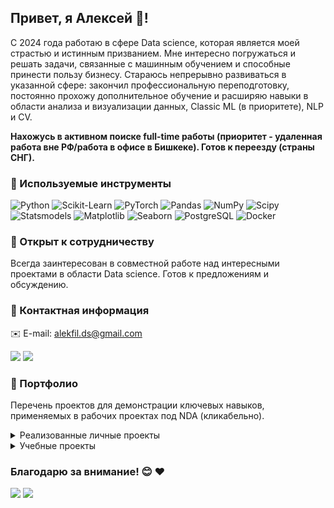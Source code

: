 ## Привет, я Алексей 👋!

С 2024 года работаю в сфере Data science, которая является моей страстью и истинным призванием. Мне интересно погружаться и решать задачи, связанные с машинным обучением и способные принести пользу бизнесу. Стараюсь непрерывно развиваться в указанной сфере: закончил профессиональную переподготовку, постоянно прохожу дополнительное обучение и расширяю навыки в области анализа и визуализации данных, Classic ML (в приоритете), NLP и CV.

**Нахожусь в активном поиске full-time работы (приоритет - удаленная работа вне РФ/работа в офисе в Бишкеке). Готов к переезду (страны СНГ).**

### 💼 Используемые инструменты

![Python](http://img.shields.io/badge/-Python-3776AB?style=flat-square&logo=python&logoColor=ffffff) ![Scikit-Learn](https://img.shields.io/badge/-Scikit_Learn-%23F7931E?style=flat-square&logo=scikit-learn&logoColor=ffffff) <!--![TensorFlow](https://img.shields.io/badge/-TensorFlow-%23FF6F00?style=flat-square&logo=tensorflow&logoColor=ffffff)--> ![PyTorch](https://img.shields.io/badge/-PyTorch-%23EE4C2C?style=flat-square&logo=pytorch&logoColor=ffffff) ![Pandas](https://img.shields.io/badge/-Pandas-%23150458?style=flat-square&logo=pandas&logoColor=ffffff) ![NumPy](https://img.shields.io/badge/-NumPy-%23013243?style=flat-square&logo=numpy&logoColor=ffffff) ![Scipy](https://img.shields.io/badge/-Scipy-%230C55A5?style=flat-square&logo=python&logoColor=ffffff) ![Statsmodels](https://img.shields.io/badge/-Statsmodels-%236440A7?style=flat-square&logo=python&logoColor=ffffff) ![Matplotlib](https://img.shields.io/badge/-Matplotlib-%230076D6?style=flat-square&logo=python&logoColor=ffffff) ![Seaborn](https://img.shields.io/badge/-Seaborn-%23747DBA?style=flat-square&logo=python&logoColor=ffffff) ![PostgreSQL](https://img.shields.io/badge/-PostgreSQL-%23336791?style=flat-square&logo=postgresql&logoColor=ffffff) ![Docker](https://img.shields.io/badge/-Docker-%232496ED?style=flat-square&logo=docker&logoColor=ffffff) 


### 🌱 Открыт к сотрудничеству

Всегда заинтересован в совместной работе над интересными проектами в области Data science. Готов к предложениям и обсуждению.

### 🚀 Контактная информация

✉️ E-mail: <a href="mailto:alekfil.ds@gmail.com">alekfil.ds@gmail.com</a>

<a href="https://www.linkedin.com/in/alekfil/"><img src="https://img.shields.io/badge/LinkedIn-blue?logo=linkedin&logoColor=white"/></a>
<a href="https://www.kaggle.com/alekfil"><img src="https://img.shields.io/badge/kaggle-blue?logo=kaggle&logoColor=white"/></a>

### 📁 Портфолио
Перечень проектов для демонстрации ключевых навыков, применяемых в рабочих проектах под NDA (кликабельно).

<details>
  <summary>Реализованные личные проекты</summary>
  
| № | Название проекта                                                   | Инструменты                           | Краткое описание                                         |
| - |:------------------------------------------------------------------ |:-------------------------------------:| -------------------------------------------------------- |
| 1 | [My champion app](https://github.com/alekFil/my_champion_app)   | `Python`, `Scikit-Learn`, `PyTorch, transformers`, `Pandas`, `Streamlit` | Прогнозирование качества исполнения элементов фигурного катания            |
| 2 | [Maternal health risk](https://github.com/alekFil/maternal_health_risk)   | `Python`, `Scikit-Learn`, `Pandas`, `Streamlit`  | Разработка модели машинного обучения для прогнозирования рисков для здоровья беременных            |
| 3 | [Genres classification via album's cover](https://github.com/alekFil/genres_classification)   | `Python`, `Scikit-Learn`, `PyTorch`, `Pandas`  | Классификация жарнов на основе обложки музыкального альбома            |
| 4 | [Carprice by VIN](https://github.com/alekFil/carprice_by_vin)   | `Python`, `Scikit-Learn`, `CatBoost`, `re`  | Разработка модели машинного обучения для прогноза стоимости автомобилей по VIN-коду            |

</details>

<details>
  <summary>Учебные проекты</summary>
  
| Наименование (ссылка) | Краткое описание | Задача проекта; метрика | Инструменты | 
| -- | -- | -- | -- |
| [NLP](https://github.com/alekFil/yandex_practicum/tree/main/01_nlp_bin_classification) | Разработка модели для классифицикации комментариев на позитивные и негативные | Бинарная классификация;<br /> F-мера | `Python`, `Pandas`, `Scikit-learn`, `Pipeline`, `NLTK`, `TF-IDF`, `BERT`, `SpaCy` |
| [Применение ML (регрессия) в E-Commerce](https://github.com/alekFil/yandex_practicum/tree/main/02_autos_regression/) | Разработка системы рекомендации стоимости автомобиля на основе его описания | Регрессия;<br /> RMSE | `Python`, `Pandas`, `statsmodels`, `Scikit-learn`, `LightGBM`, `RandomizedSearchCV`, `Pipeline` |
| [Применение ML в сфере услуг такси](https://github.com/alekFil/yandex_practicum/tree/main/03_taxi_timeseries/) | Разработка модели для предсказания количество заказов такси на следующий час | Прогнозирование временных рядов;<br /> RMSE | `Python`, `Pandas`, `statsmodels`, `Scikit-learn`, `CatBoost`, `GridSearchCV`, `Pipeline` |
| [Применение ML в нефтянной промышленности](https://github.com/alekFil/yandex_practicum/tree/main/04_fuel_regression/) | Разработка модели для предсказания региона, где добыча нефти принесет наибольшую прибыль | Регрессия;<br /> RMSE | `Python`, `Pandas`, `Scikit-learn`, `bootstrap` |
| [Применение ML в HR](https://github.com/alekFil/yandex_practicum/tree/main/05_hr_bin_classification/) | Моделирование коэффициента удовлетворённости работников и прогнозирование оттока работников | Бинарная классификация;<br /> ROC-AUC | `Python`, `Pandas`, `Matplotlib`, `Scikit-learn`, `shap`, `feature importance` | 
| [Применение ML (классификация) в E-Commerce](https://github.com/alekFil/yandex_practicum/tree/main/06_ecommerce_bin_classification/) | Разработка моделей машинного обучения для прогнозирования и повышения покупательской активности постоянных клиентов интернет-магазина | Бинарная классификация;<br /> ROC-AUC | `Python`, `Pandas`, `Matplotlib`, `Scikit-learn`, `shap`, `feature importance` |
| [Применение ML в фермерском хозяйстве](https://github.com/alekFil/yandex_practicum/tree/main/07_agriculture_bin_classification/) | Разработка моделей машинного обучения для принятия решений о приобретении коров по заказу молочного хозяйства | Бинарная классификация;<br /> F-мера | `Python`, `Pandas`, `Matplotlib`, `Scikit-learn` |


</details>

### Благодарю за внимание! 😊 ❤️

![](https://komarev.com/ghpvc/?username=alekfil&abbreviated=true&color=green&style=flat-square)
![](https://hit.yhype.me/github/profile?user_id=131485747)
